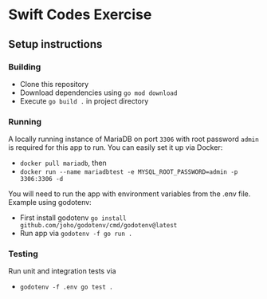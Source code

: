 # Swift Codes Exercise

## Setup instructions

### Building

- Clone this repository
- Download dependencies using `go mod download`
- Execute `go build .` in project directory

### Running

A locally running instance of MariaDB on port `3306` with root password `admin` is required for this app to run. You can easily set it up via Docker:

- `docker pull mariadb`, then
- `docker run --name mariadbtest -e MYSQL_ROOT_PASSWORD=admin -p 3306:3306 -d`

You will need to run the app with environment variables from the .env file. Example using godotenv:

- First install godotenv `go install github.com/joho/godotenv/cmd/godotenv@latest`
- Run app via `godotenv -f go run .`

### Testing

Run unit and integration tests via

- `godotenv -f .env go test .`

